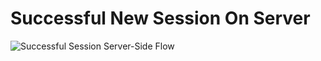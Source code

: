 # Successful New Session On Server

![Successful Session Server-Side Flow](images/success-on-server.png)
